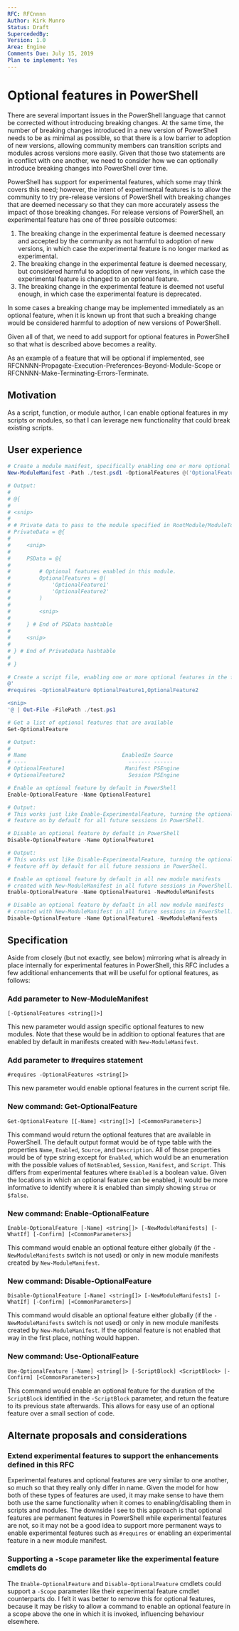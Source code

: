 ```yaml
---
RFC: RFCnnnn
Author: Kirk Munro
Status: Draft
SupercededBy: 
Version: 1.0
Area: Engine
Comments Due: July 15, 2019
Plan to implement: Yes
---
```


# Optional features in PowerShell

There are several important issues in the PowerShell language that cannot be corrected without introducing breaking changes. At the same time, the number of breaking changes introduced in a new version of PowerShell needs to be as minimal as possible, so that there is a low barrier to adoption of new versions, allowing community members can transition scripts and modules across versions more easily. Given that those two statements are in conflict with one another, we need to consider how we can optionally introduce breaking changes into PowerShell over time.

PowerShell has support for experimental features, which some may think covers this need; however, the intent of experimental features is to allow the community to try pre-release versions of PowerShell with breaking changes that are deemed necessary so that they can more accurately assess the impact of those breaking changes. For release versions of PowerShell, an experimental feature has one of three possible outcomes:

1. The breaking change in the experimental feature is deemed necessary and accepted by the community as not harmful to adoption of new versions, in which case the experimental feature is no longer marked as experimental.
1. The breaking change in the experimental feature is deemed necessary, but considered harmful to adoption of new versions, in which case the experimental feature is changed to an optional feature.
1. The breaking change in the experimental feature is deemed not useful enough, in which case the experimental feature is deprecated.

In some cases a breaking change may be implemented immediately as an optional feature, when it is known up front that such a breaking change would be considered harmful to adoption of new versions of PowerShell.

Given all of that, we need to add support for optional features in PowerShell so that what is described above becomes a reality.

As an example of a feature that will be optional if implemented, see RFCNNNN-Propagate-Execution-Preferences-Beyond-Module-Scope or RFCNNNN-Make-Terminating-Errors-Terminate.

## Motivation

As a script, function, or module author,
I can enable optional features in my scripts or modules,
so that I can leverage new functionality that could break existing scripts.

## User experience

```powershell
# Create a module manifest, specifically enabling one or more optional features in the manifest
New-ModuleManifest -Path ./test.psd1 -OptionalFeatures @('OptionalFeature1','OptionalFeature2') -PassThru | Get-Content

# Output:
#
# @{
#
# <snip>
#
# # Private data to pass to the module specified in RootModule/ModuleToProcess. This may also contain a PSData hashtable with additional module metadata used by PowerShell.
# PrivateData = @{
#
#     <snip>
#
#     PSData = @{
#
#         # Optional features enabled in this module.
#         OptionalFeatures = @(
#             'OptionalFeature1'
#             'OptionalFeature2'
#         )
#
#         <snip>
#
#     } # End of PSData hashtable
#
#     <snip>
#
# } # End of PrivateData hashtable
#
# }

# Create a script file, enabling one or more optional features in the file
@'
#requires -OptionalFeature OptionalFeature1,OptionalFeature2

<snip>
'@ | Out-File -FilePath ./test.ps1

# Get a list of optional features that are available
Get-OptionalFeature

# Output:
#
# Name                              EnabledIn Source                              Description
# ----                                ------- ------                              -----------
# OptionalFeature1                   Manifest PSEngine                            Description of optional feature 1
# OptionalFeature2                    Session PSEngine                            Description of optional feature 2

# Enable an optional feature by default in PowerShell
Enable-OptionalFeature -Name OptionalFeature1

# Output:
# This works just like Enable-ExperimentalFeature, turning the optional
# feature on by default for all future sessions in PowerShell.

# Disable an optional feature by default in PowerShell
Disable-OptionalFeature -Name OptionalFeature1

# Output:
# This works ust like Disable-ExperimentalFeature, turning the optional
# feature off by default for all future sessions in PowerShell.

# Enable an optional feature by default in all new module manifests
# created with New-ModuleManifest in all future sessions in PowerShell.
Enable-OptionalFeature -Name OptionalFeature1 -NewModuleManifests

# Disable an optional feature by default in all new module manifests
# created with New-ModuleManifest in all future sessions in PowerShell.
Disable-OptionalFeature -Name OptionalFeature1 -NewModuleManifests
```

## Specification

Aside from closely (but not exactly, see below) mirroring what is already in place internally for experimental features in PowerShell, this RFC includes a few additional enhancements that will be useful for optional features, as follows:

### Add parameter to New-ModuleManifest

`[-OptionalFeatures <string[]>]`

This new parameter would assign specific optional features to new modules. Note that these would be in addition to optional features that are enabled by default in manifests created with `New-ModuleManifest`.

### Add parameter to #requires statement

`#requires -OptionalFeatures <string[]>`

This new parameter would enable optional features in the current script file.

### New command: Get-OptionalFeature

```none
Get-OptionalFeature [[-Name] <string[]>] [<CommonParameters>]
```

This command would return the optional features that are available in PowerShell. The default output format would be of type table with the properties `Name`, `Enabled`, `Source`, and `Description`. All of those properties would be of type string except for `Enabled`, which would be an enumeration with the possible values of `NotEnabled`, `Session`, `Manifest`, and `Script`. This differs from experimental features where `Enabled` is a boolean value. Given the locations in which an optional feature can be enabled, it would be more informative to identify where it is enabled than simply showing `$true` or `$false`.

### New command: Enable-OptionalFeature

```none
Enable-OptionalFeature [-Name] <string[]> [-NewModuleManifests] [-WhatIf] [-Confirm] [<CommonParameters>]
```

This command would enable an optional feature either globally (if the `-NewModuleManifests` switch is not used) or only in new module manifests created by `New-ModuleManifest`.

### New command: Disable-OptionalFeature

```none
Disable-OptionalFeature [-Name] <string[]> [-NewModuleManifests] [-WhatIf] [-Confirm] [<CommonParameters>]
```

This command would disable an optional feature either globally (if the `-NewModuleManifests` switch is not used) or only in new module manifests created by `New-ModuleManifest`. If the optional feature is not enabled that way in the first place, nothing would happen.

### New command: Use-OptionalFeature

```none
Use-OptionalFeature [-Name] <string[]> [-ScriptBlock] <ScriptBlock> [-Confirm] [<CommonParameters>]
```

This command would enable an optional feature for the duration of the `ScriptBlock` identified in the `-ScriptBlock` parameter, and return the feature to its previous state afterwards. This allows for easy use of an optional feature over a small section of code.

## Alternate proposals and considerations

### Extend experimental features to support the enhancements defined in this RFC

Experimental features and optional features are very similar to one another, so much so that they really only differ in name. Given the model for how both of these types of features are used, it may make sense to have them both use the same functionality when it comes to enabling/disabling them in scripts and modules. The downside I see to this approach is that optional features are permanent features in PowerShell while experimental features are not, so it may not be a good idea to support more permanent ways to enable experimental features such as `#requires` or enabling an experimental feature in a new module manifest.

### Supporting a `-Scope` parameter like the experimental feature cmdlets do

The `Enable-OptionalFeature` and `Disable-OptionalFeature` cmdlets could support a `-Scope` parameter like their experimental feature cmdlet counterparts do. I felt it was better to remove this for optional features, because it may be risky to allow a command to enable an optional feature in a scope above the one in which it is invoked, influencing behaviour elsewhere.
